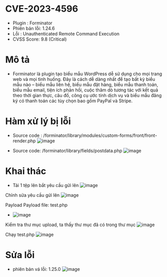 # CVE-2023-4596

- Plugin : Forminator
- Phiên bản lỗi: 1.24.6
- Lỗi : Unauthenticated Remote Command Execution
- CVSS Score: 9.8 (Critical)

# Mô tả

- Forminator là plugin tạo biểu mẫu WordPress dễ sử dụng cho mọi trang web và mọi tình huống. Đây là cách dễ dàng nhất để tạo bất kỳ biểu mẫu nào – biểu mẫu liên hệ, biểu mẫu đặt hàng, biểu mẫu thanh toán, biểu mẫu email, tiện ích phản hồi, cuộc thăm dò tương tác với kết quả theo thời gian thực, câu đố, công cụ ước tính dịch vụ và biểu mẫu đăng ký có thanh toán các tùy chọn bao gồm PayPal và Stripe.

# Hàm xử lý bị lỗi

- Source code : /forminator/library/modules/custom-forms/front/front-render.php
  ![image](https://github.com/Manh130902/wordpress/assets/93723285/6a0a4741-0835-4476-b4de-9b2865c8699f)

- Source code: /forminator/library/fields/postdata.php
  ![image](https://github.com/Manh130902/wordpress/assets/93723285/667ec333-b052-4904-b9b1-5f1fc5d3f2d1)

# Khai thác

- Tải 1 tệp lên bắt yêu cầu gửi lên
  ![image](https://github.com/Manh130902/wordpress/assets/93723285/2960d501-e30f-4a24-b225-3de9576b5808)

Chỉnh sửa yêu cầu gửi lên
![image](https://github.com/Manh130902/wordpress/assets/93723285/276765c2-c2f7-42c6-816f-6e475587f5da)

Payload
Payload file: test.php

- ![image](https://github.com/Manh130902/wordpress/assets/93723285/ccb54261-0717-42d7-b890-190da53fb1d7)

Kiểm tra thư mục upload, ta thấy thư mục đã có trong thư mục
![image](https://github.com/Manh130902/wordpress/assets/93723285/e3902572-7dd1-41ac-b751-cfe3665caf8b)

Chạy test.php
![image](https://github.com/Manh130902/wordpress/assets/93723285/a3bfd3b6-63c1-4d57-bd10-cf9a5220d2fe)

# Sửa lỗi
- phiên bản vá lỗi: 1.25.0
![image](https://github.com/Manh130902/wordpress/assets/93723285/4d2de5d4-6345-42e9-a98a-ca0da64d9809)
